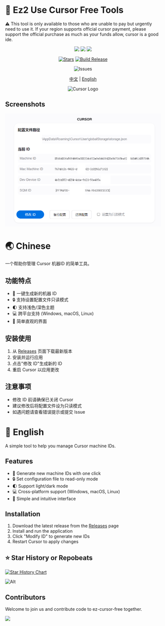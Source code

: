 # 🚀 Ez2 Use Cursor Free Tools

⚠️ This tool is only available to those who are unable to pay but urgently need to use it. If your region supports official cursor payment, please support the official purchase as much as your funds allow, cursor is a good ide.

<div align="center">

<a title="AGPLv3" target="_blank" href="https://www.gnu.org/licenses/agpl-3.0.txt"><img src="http://img.shields.io/badge/license-AGPLv3-orange.svg?style=flat-square"></a>
<a title="Releases" target="_blank" href="https://github.com/GalacticDevOps/ez-cursor-free/releases"><img src="https://img.shields.io/github/release/GalacticDevOps/ez-cursor-free.svg?style=flat-square&color=9CF"></a>
<a title="Downloads" target="_blank" href="https://github.com/GalacticDevOps/ez-cursor-free/releases"><img src="https://img.shields.io/github/downloads/GalacticDevOps/ez-cursor-free/total.svg?style=flat-square&color=blueviolet"></a>

[![Stars](https://img.shields.io/github/stars/GalacticDevOps/ez-cursor-free?style=flat-square&logo=github)](https://github.com/GalacticDevOps/ez-cursor-free/stargazers)
[![Build Release](https://github.com/GalacticDevOps/ez-cursor-free/actions/workflows/release.yml/badge.svg)](https://github.com/GalacticDevOps/ez-cursor-free/actions/workflows/release.yml)

![Issues](https://img.shields.io/github/issues/GalacticDevOps/ez-cursor-free)

[中文](#-chinese) | [English](#-english)

<img src="https://ai-cursor.com/wp-content/uploads/2024/09/logo-cursor-ai-png.webp" alt="Cursor Logo" width="120"/>

</div>

## Screenshots

<div align="center">

![alt text](/screenshots/ez2cursor.png)

</div>

# 🌏 Chinese

一个帮助你管理 Cursor 机器ID 的简单工具。

## 功能特点

- 🔄 一键生成新的机器 ID
- 🔒 支持设置配置文件只读模式
- 🌓 支持浅色/深色主题
- 💻 跨平台支持 (Windows, macOS, Linux)
- 🎯 简单直观的界面

## 安装使用

1. 从 [Releases](https://github.com/GalacticDevOps/ez-cursor-free/releases) 页面下载最新版本
2. 安装并运行应用
3. 点击"修改 ID"生成新的 ID
4. 重启 Cursor 以应用更改

## 注意事项

- 修改 ID 前请确保已关闭 Cursor
- 建议修改后将配置文件设为只读模式
- 如遇问题请查看错误提示或提交 Issue

# 🌟 English

A simple tool to help you manage Cursor machine IDs.

## Features

- 🔄 Generate new machine IDs with one click
- 🔒 Set configuration file to read-only mode
- 🌓 Support light/dark mode
- 💻 Cross-platform support (Windows, macOS, Linux)
- 🎯 Simple and intuitive interface

## Installation

1. Download the latest release from the [Releases](https://github.com/GalacticDevOps/ez-cursor-free/releases) page
2. Install and run the application
3. Click "Modify ID" to generate new IDs
4. Restart Cursor to apply changes

## ⭐  Star History or Repobeats

[![Star History Chart](https://api.star-history.com/svg?repos=GalacticDevOps/ez-cursor-free&type=Date)](https://star-history.com/#GalacticDevOps/ez-cursor-free&Date)

![Alt](https://repobeats.axiom.co/api/embed/e093d035f86c7cc57f690c634df67bcf821455df.svg "Repobeats analytics image")

## Contributors

Welcome to join us and contribute code to ez-cursor-free together.

<a href="https://github.com/GalacticDevOps/ez-cursor-free/graphs/contributors">
   <img src="https://contrib.rocks/image?repo=GalacticDevOps/ez-cursor-free" />
</a>
